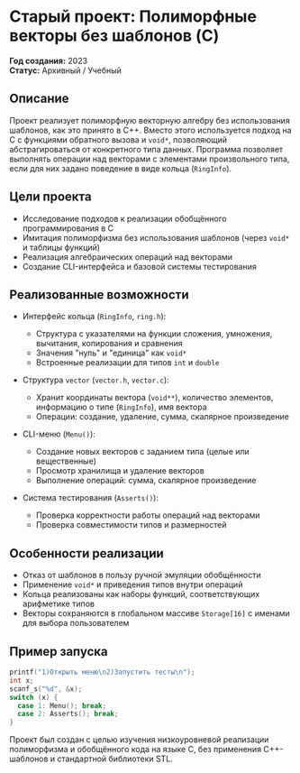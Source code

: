 # Старый проект: Полиморфные векторы без шаблонов (C)

**Год создания:** 2023\
**Статус:** Архивный / Учебный

## Описание

Проект реализует полиморфную векторную алгебру без использования шаблонов, как это принято в C++. Вместо этого используется подход на C с функциями обратного вызова и `void*`, позволяющий абстрагироваться от конкретного типа данных. Программа позволяет выполнять операции над векторами с элементами произвольного типа, если для них задано поведение в виде кольца (`RingInfo`).

## Цели проекта

- Исследование подходов к реализации обобщённого программирования в C
- Имитация полиморфизма без использования шаблонов (через `void*` и таблицы функций)
- Реализация алгебраических операций над векторами
- Создание CLI-интерфейса и базовой системы тестирования

## Реализованные возможности

- Интерфейс кольца (`RingInfo`, `ring.h`):
  - Структура с указателями на функции сложения, умножения, вычитания, копирования и сравнения
  - Значения "нуль" и "единица" как `void*`
  - Встроенные реализации для типов `int` и `double`

- Структура `vector` (`vector.h`, `vector.c`):
  - Хранит координаты вектора (`void**`), количество элементов, информацию о типе (`RingInfo`), имя вектора
  - Операции: создание, удаление, сумма, скалярное произведение

- CLI-меню (`Menu()`):
  - Создание новых векторов с заданием типа (целые или вещественные)
  - Просмотр хранилища и удаление векторов
  - Выполнение операций: сумма, скалярное произведение

- Система тестирования (`Asserts()`):
  - Проверка корректности работы операций над векторами
  - Проверка совместимости типов и размерностей

## Особенности реализации

- Отказ от шаблонов в пользу ручной эмуляции обобщённости
- Применение `void*` и приведения типов внутри операций
- Кольца реализованы как наборы функций, соответствующих арифметике типов
- Векторы сохраняются в глобальном массиве `Storage[16]` с именами для выбора пользователем

## Пример запуска

```c
printf("1)Открыть меню\n2)Запустить тесты\n");
int x;
scanf_s("%d", &x);
switch (x) {
  case 1: Menu(); break;
  case 2: Asserts(); break;
}
```

Проект был создан с целью изучения низкоуровневой реализации полиморфизма и обобщённого кода на языке C, без применения C++-шаблонов и стандартной библиотеки STL.

